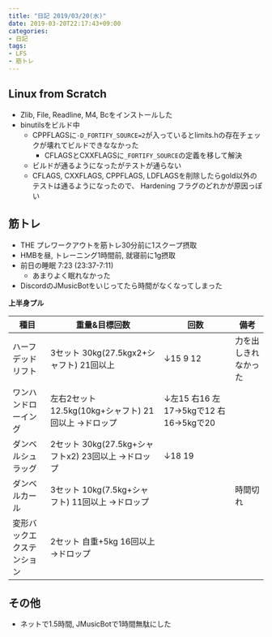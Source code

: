 ```yaml
---
title: "日記 2019/03/20(水)"
date: 2019-03-20T22:17:43+09:00
categories:
- 日記
tags:
- LFS
- 筋トレ
---
```


## Linux from Scratch
- Zlib, File, Readline, M4, Bcをインストールした
- binutilsをビルド中
  - CPPFLAGSに`-D_FORTIFY_SOURCE=2`が入っているとlimits.hの存在チェックが壊れてビルドできななかった
    - CFLAGSとCXXFLAGSに`_FORTIFY_SOURCE`の定義を移して解決
  - ビルドが通るようになったがテストが通らない
  - CFLAGS, CXXFLAGS, CPPFLAGS, LDFLAGSを削除したらgold以外のテストは通るようになったので、 Hardening フラグのどれかが原因っぽい

## 筋トレ
- THE プレワークアウトを筋トレ30分前に1スクープ摂取
- HMBを昼, トレーニング1時間前, 就寝前に1g摂取
- 前日の睡眠 7:23 (23:37-7:11)
  - あまりよく眠れなかった
- DiscordのJMusicBotをいじってたら時間がなくなってしまった

**上半身プル**

| 種目                       | 重量&目標回数                                         | 回数                                    | 備考                 |
|----------------------------|-------------------------------------------------------|-----------------------------------------|----------------------|
| ハーフデッドリフト         | 3セット 30kg(27.5kgx2+シャフト) 21回以上              | ↓15 9 12                               | 力を出しきれなかった |
| ワンハンドローイング       | 左右2セット 12.5kg(10kg+シャフト) 21回以上 →ドロップ | ↓左15 右16 左17→5kgで12 右16→5kgで20 |                      |
| ダンベルシュラッグ         | 2セット 30kg(27.5kg+シャフトx2) 23回以上 →ドロップ   | ↓18 19                                 |                      |
| ダンベルカール             | 3セット 10kg(7.5kg+シャフト) 11回以上 →ドロップ      |                                         | 時間切れ             |
| 変形バックエクステンション | 2セット 自重+5kg 16回以上 →ドロップ                  |                                         |                      |

<!--more-->

## その他
- ネットで1.5時間, JMusicBotで1時間無駄にした
